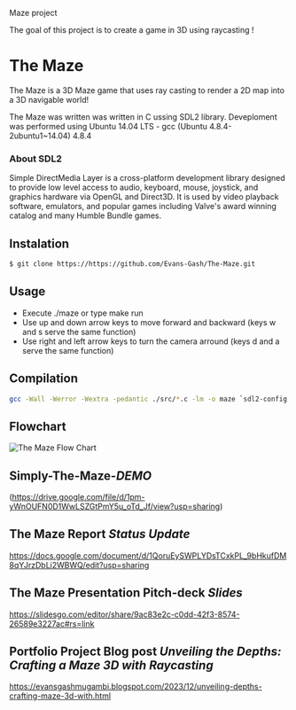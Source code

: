 Maze project

The goal of this project is to create a game in 3D using raycasting !


# The Maze

The Maze is a 3D Maze game that uses ray casting to render a 2D map into a 3D navigable world!

The Maze was written was written in C ussing SDL2 library. Deveploment was performed using Ubuntu 14.04 LTS - gcc (Ubuntu 4.8.4-2ubuntu1~14.04) 4.8.4

### About SDL2 

Simple DirectMedia Layer is a cross-platform development library designed to provide low level access to audio, keyboard, mouse, joystick, and graphics hardware via OpenGL and Direct3D. It is used by video playback software, emulators, and popular games including Valve's award winning catalog and many Humble Bundle games.

## Instalation 
```sh
$ git clone https://https://github.com/Evans-Gash/The-Maze.git
```
## Usage 
* Execute ./maze or type make run 
* Use up and down arrow keys to move forward and backward (keys w and s serve the same function)
* Use right and left arrow keys to turn the camera arround (keys d and a serve the same function)

## Compilation
```sh
gcc -Wall -Werror -Wextra -pedantic ./src/*.c -lm -o maze `sdl2-config --cflags` `sdl2-config --libs`;
```

## Flowchart
![The Maze Flow Chart](https://i.imgur.com/t0MxNni.png)

## Simply-The-Maze-*DEMO*
(https://drive.google.com/file/d/1pm-yWnOUFN0D1WwLSZGtPmY5u_oTd_Jf/view?usp=sharing)

## The Maze Report *Status Update*
https://docs.google.com/document/d/1QoruEySWPLYDsTCxkPL_9bHkufDM8qYJrzDbLi2WBWQ/edit?usp=sharing

## The Maze Presentation Pitch-deck *Slides*
https://slidesgo.com/editor/share/9ac83e2c-c0dd-42f3-8574-26589e3227ac#rs=link

## Portfolio Project Blog post *Unveiling the Depths: Crafting a Maze 3D with Raycasting*
https://evansgashmugambi.blogspot.com/2023/12/unveiling-depths-crafting-maze-3d-with.html
